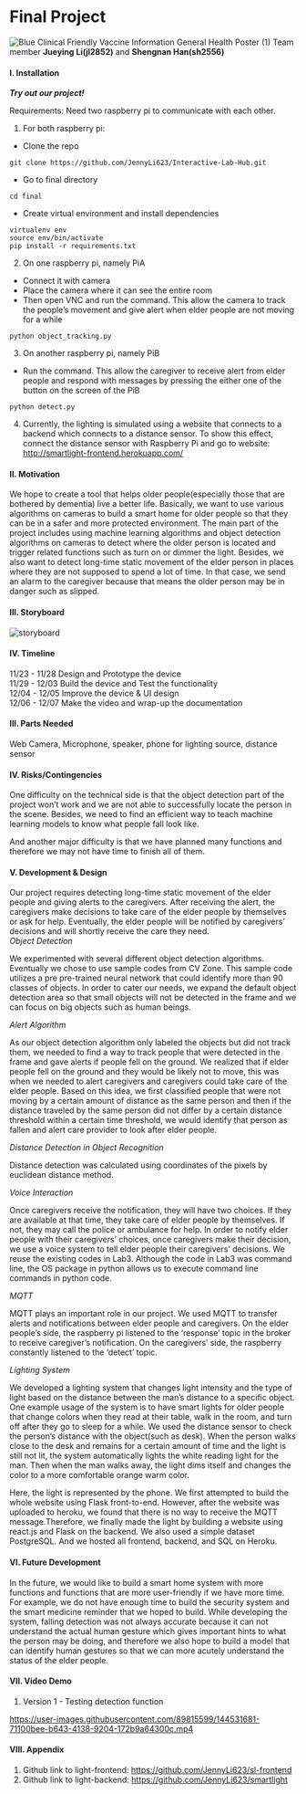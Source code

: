 # Final Project
![Blue Clinical Friendly Vaccine Information General Health Poster (1)](https://user-images.githubusercontent.com/89815599/145864435-14387a19-85af-4192-a271-2799bb6f214f.gif)
Team member  **Jueying Li(jl2852)** and **Shengnan Han(sh2556)**

#### I.   Installation
***Try out our project!***

Requirements: Need two raspberry pi to communicate with each other.
1. For both raspberry pi:
 - Clone the repo
```
git clone https://github.com/JennyLi623/Interactive-Lab-Hub.git
```
 - Go to final directory
```
cd final
```
 - Create virtual environment and install dependencies
```
virtualenv env
source env/bin/activate
pip install -r requirements.txt
```
2. On one raspberry pi, namely PiA
 - Connect it with camera 
 - Place the camera where it can see the entire room
 - Then open VNC and run the command. This allow the camera to track the people’s movement and give alert when elder people are not moving for a while
```
python object_tracking.py
```
3. On another raspberry pi, namely PiB
 - Run the command. This allow the caregiver to receive alert from elder people and respond with messages by pressing the either one of the button on the screen of the PiB
```
python detect.py
```
4. Currently, the lighting is simulated using a website that connects to a backend which connects to a distance sensor. To show this effect, connect the distance sensor with Raspberry Pi and go to website: http://smartlight-frontend.herokuapp.com/


#### II. Motivation

We hope to create a tool that helps older people(especially those that are bothered by dementia) live a better life. Basically, we want to use various algorithms on cameras to build a smart home for older people so that they can be in a safer and more protected environment. The main part of the project includes using machine learning algorithms and object detection algorithms on cameras to detect where the older person is located and trigger related functions such as turn on or dimmer the light. Besides, we also want to detect long-time static movement of the elder person in places where they are not supposed to spend a lot of time. In that case, we send an alarm to the caregiver because that means the older person may be in danger such as slipped.

#### III. Storyboard
![storyboard](https://user-images.githubusercontent.com/89815599/145871969-4a55d868-106b-4d88-a402-364dc368e0cb.jpg)

#### IV. Timeline
11/23 - 11/28	Design and Prototype the device 
<br>	11/29 - 12/03	Build the device and Test the functionality
<br>	12/04 - 12/05	Improve the device & UI design
<br>	12/06 - 12/07	Make the video and wrap-up the documentation 

#### III. Parts Needed

Web Camera, Microphone, speaker, phone for lighting source, distance sensor

#### IV.  Risks/Contingencies

One difficulty on the technical side is that the object detection part of the project won’t work and we are not able to successfully locate the person in the scene. Besides, we need to find an efficient way to teach machine learning models to know what people fall look like.

And another major difficulty is that we have planned many functions and therefore we may not have time to finish all of them.
 
#### V.   Development & Design

Our project requires detecting long-time static movement of the elder people and giving alerts to the caregivers. After receiving the alert, the caregivers make decisions to take care of the elder people by themselves or ask for help. Eventually, the elder people will be notified by caregivers’ decisions and will shortly receive the care they need.  
*Object Detection*

We experimented with several different object detection algorithms. Eventually we chose to use sample codes from CV Zone. This sample code utilizes a pre pre-trained neural network that could identify more than 90 classes of objects. In order to cater our needs, we expand the default object detection area so that small objects will not be detected in the frame and we can focus on big objects such as human beings.  

*Alert Algorithm*

As our object detection algorithm only labeled the objects but did not track them, we needed to find a way to track people that were detected in the frame and gave alerts if people fell on the ground. We realized that if elder people fell on the ground and they would be likely not to move, this was when we needed to alert caregivers and caregivers could take care of the elder people. Based on this idea, we first classified people that were not moving by a certain amount of distance as the same person and then if the distance traveled by the same person did not differ by a certain distance threshold within a certain time threshold, we would identify that person as fallen and alert care provider to look after elder people.

*Distance Detection in Object Recognition*

Distance detection was calculated using coordinates of the pixels by euclidean distance method. 

*Voice Interaction*

Once caregivers receive the notification, they will have two choices. If they are available at that time, they take care of elder people by themselves. If not, they may call the police or ambulance for help. In order to notify elder people with their caregivers’ choices, once caregivers make their decision, we use a voice system to tell elder people their caregivers’ decisions. We reuse the existing codes in Lab3. Although the code in Lab3 was command line, the OS package in python allows us to execute command line commands in python code. 

*MQTT*

MQTT plays an important role in our project. We used MQTT to transfer alerts and notifications between elder people and caregivers. On the elder people’s side, the raspberry pi listened to the ‘response’ topic in the broker to receive caregiver’s notification. On the caregivers’ side, the raspberry constantly listened to the ‘detect’ topic. 

*Lighting System*

We developed a lighting system that changes light intensity and the type of light based on the distance between the man’s distance to a specific object. One example usage of the system is to have smart lights for older people that change colors when they read at their table, walk in the room, and turn off after they go to sleep for a while. We used the distance sensor to check the person’s distance with the object(such as desk). When the person walks close to the desk and remains for a certain amount of time and the light is still not lit, the system automatically lights the white reading light for the man. Then when the man walks away, the light dims itself and changes the color to a more comfortable orange warm color.

Here, the light is represented by the phone. We first attempted to build the whole website using Flask front-to-end. However, after the website was uploaded to heroku, we found that there is no way to receive the MQTT message.Therefore, we finally made the light by building a website using react.js and Flask on the backend. We also used a simple dataset PostgreSQL. And we hosted all frontend, backend, and SQL on Heroku. 


#### VI. Future Development

In the future, we would like to build a smart home system with more functions and functions that are more user-friendly if we have more time. For example, we do not have enough time to build the security system and the smart medicine reminder that we hoped to build. While developing the system, falling detection was not always accurate because it can not understand the actual human gesture which gives important hints to what the person may be doing, and therefore we also hope to build a model that can identify human gestures so that we can more acutely understand the status of the elder people. 

#### VII. Video Demo

1. Version 1 - Testing detection function

https://user-images.githubusercontent.com/89815599/144531681-71100bee-b643-4138-9204-172b9a64300c.mp4

#### VIII. Appendix

1. Github link to light-frontend: https://github.com/JennyLi623/sl-frontend
2. Github link to light-backend: https://github.com/JennyLi623/smartlight
 


